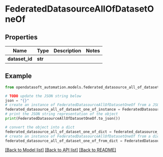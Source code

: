 # FederatedDatasourceAllOfDatasetOneOf


## Properties

Name | Type | Description | Notes
------------ | ------------- | ------------- | -------------
**dataset_id** | **str** |  | 

## Example

```python
from opendatasoft_automation.models.federated_datasource_all_of_dataset_one_of import FederatedDatasourceAllOfDatasetOneOf

# TODO update the JSON string below
json = "{}"
# create an instance of FederatedDatasourceAllOfDatasetOneOf from a JSON string
federated_datasource_all_of_dataset_one_of_instance = FederatedDatasourceAllOfDatasetOneOf.from_json(json)
# print the JSON string representation of the object
print(FederatedDatasourceAllOfDatasetOneOf.to_json())

# convert the object into a dict
federated_datasource_all_of_dataset_one_of_dict = federated_datasource_all_of_dataset_one_of_instance.to_dict()
# create an instance of FederatedDatasourceAllOfDatasetOneOf from a dict
federated_datasource_all_of_dataset_one_of_from_dict = FederatedDatasourceAllOfDatasetOneOf.from_dict(federated_datasource_all_of_dataset_one_of_dict)
```
[[Back to Model list]](../README.md#documentation-for-models) [[Back to API list]](../README.md#documentation-for-api-endpoints) [[Back to README]](../README.md)


